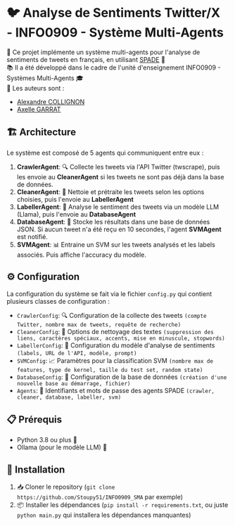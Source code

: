 
# 🐦 Analyse de Sentiments Twitter/X - INFO0909 - Système Multi-Agents

🤖 Ce projet implémente un système multi-agents pour l'analyse de sentiments de tweets en français, en utilisant [SPADE](https://pypi.org/project/spade/) 🌟<br>
📚 Il a été développé dans le cadre de l'unité d'enseignement INFO0909 - Systèmes Multi-Agents 🎓<br>
👥 Les auteurs sont :
- [Alexandre COLLIGNON](https://github.com/Stoupy51)
- [Axelle GARRAT](https://github.com/akselZ)


## 🏗️ Architecture
Le système est composé de 5 agents qui communiquent entre eux :

1. **CrawlerAgent**: 🔍 Collecte les tweets via l'API Twitter (twscrape), puis les envoie au **CleanerAgent** si les tweets ne sont pas déjà dans la base de données.
2. **CleanerAgent**: 🧹 Nettoie et prétraite les tweets selon les options choisies, puis l'envoie au **LabellerAgent**
3. **LabellerAgent**: 🤔 Analyse le sentiment des tweets via un modèle LLM (Llama), puis l'envoie au **DatabaseAgent**
4. **DatabaseAgent**: 💾 Stocke les résultats dans une base de données JSON. Si aucun tweet n'a été reçu en 10 secondes, l'agent **SVMAgent** est notifié.
5. **SVMAgent**: 📊 Entraine un SVM sur les tweets analysés et les labels associés. Puis affiche l'accuracy du modèle.


## ⚙️ Configuration
La configuration du système se fait via le fichier `config.py` qui contient plusieurs classes de configuration :

- `CrawlerConfig`: 🔍 Configuration de la collecte des tweets `(compte Twitter, nombre max de tweets, requête de recherche)`
- `CleanerConfig`: 🧹 Options de nettoyage des textes `(suppression des liens, caractères spéciaux, accents, mise en minuscule, stopwords)`
- `LabellerConfig`: 🎯 Configuration du modèle d'analyse de sentiments `(labels, URL de l'API, modèle, prompt)`
- `SVMConfig`: 📈 Paramètres pour la classification SVM `(nombre max de features, type de kernel, taille du test set, random state)`
- `DatabaseConfig`: 💽 Configuration de la base de données `(création d'une nouvelle base au démarrage, fichier)`
- `Agents`: 🔑 Identifiants et mots de passe des agents SPADE `(crawler, cleaner, database, labeller, svm)`


## 📋 Prérequis
- Python 3.8 ou plus 🐍
- Ollama (pour le modèle LLM) 🦙

## 🚀 Installation

1. 📥 Cloner le repository (`git clone https://github.com/Stoupy51/INFO0909_SMA` par exemple)
2. 📦 Installer les dépendances (`pip install -r requirements.txt`, ou juste `python main.py` qui installera les dépendances manquantes)
